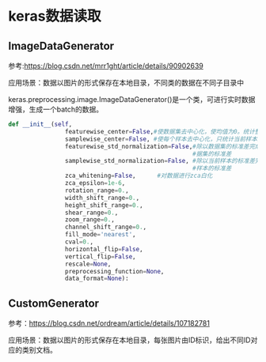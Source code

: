 # keras数据读取 


## ImageDataGenerator

参考:https://blog.csdn.net/mrr1ght/article/details/90902639

应用场景：数据以图片的形式保存在本地目录，不同类的数据在不同子目录中

keras.preprocessing.image.ImageDataGenerator()是一个类，可进行实时数据增强，生成一个batch的数据。


```python
def __init__(self,
                featurewise_center=False,#使数据集去中心化，使均值为0。统计整个数据集的均值
                samplewise_center=False, #使每个样本去中心化，只统计当前样本的均值
                featurewise_std_normalization=False,#除以数据集的标准差完成标准化，统计整个数 
                                                    #据集的标准差
                samplewise_std_normalization=False, #除以当前样本的标准差完成标准化，统计当前 
                                                    #样本的标准差
                zca_whitening=False,      #对数据进行zca白化
                zca_epsilon=1e-6,
                rotation_range=0.,
                width_shift_range=0.,
                height_shift_range=0.,
                shear_range=0.,
                zoom_range=0.,
                channel_shift_range=0.,
                fill_mode='nearest',
                cval=0.,
                horizontal_flip=False,
                vertical_flip=False,
                rescale=None,
                preprocessing_function=None,
                data_format=None):
```

## CustomGenerator

参考：https://blog.csdn.net/ordream/article/details/107182781

应用场景：数据以图片的形式保存在本地目录，每张图片由ID标识，给出不同ID对应的类别文档。



